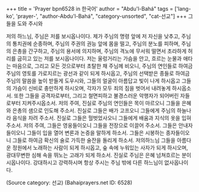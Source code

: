 +++
title = 'Prayer bpn6528 in 한국어'
author = "Abdu'l-Bahá"
tags = ['lang-ko', 'prayer-', "author-Abdu'l-Bahá", "category-unsorted", "cat-선교"]
+++
그들을 도와 주시와

저의 하느님, 주님은 저를 보시옵나이다. 제가 주님의 명령 앞에 저 자신을 낮추고, 주님의 통치권에 순종하며, 주님의 주권의 권능 앞에 몸을 떨고, 주님의 분노를 피하며, 주님의 은총을 간구하고, 주님의 용서에 의지하며, 주님의 격노에 무서워 떨면서 초라하게 허리를 굽히고 있는 저를 보시옵나이다. 저는 울렁거리는 가슴을 안고, 흐르는 눈물과 애타는 마음으로, 그리고 모든 것으로부터 초탈한 채 주님께 비오니, 주님의 연인들로 하여금 주님의 영토를 가로지르는 광선과 같이 되게 하시옵고, 주님의 선택받은 종들로 하여금 주님의 말씀을 높이 받들게 도우시와, 그들의 얼굴이 아름답고 빛이 나게 하시옵고 그들의 가슴이 신비로 충만하게 하시오며, 각자가 모두 죄의 짐을 벗어서 내려놓게 하시옵소서. 또한 그들을 공격자로부터, 그리고 철면피하고 불경스러운 악행자가 되어버린 자들로부터 지켜주시옵소서.
저의 주여, 진실로 주님의 연인들은 목이 마르오니 그들을 은혜와 은총의 샘으로 인도해 주소서. 진실로 그들은 배가 고프오니 그들에게 주님의 하늘나라 음식을 차려 주소서. 진실로 그들은 헐벗었사오니 그들에게 배움과 지식의 옷을 입혀주소서. 저의 주여, 그들은 영웅들이오니 그들을 전장으로 이끌어 주소서. 그들은 안내자들이오니 그들이 입을 열어 변론과 논증을 말하게 하소서. 그들은 시봉하는 종자들이오니 그들로 하여금 확신의 술로 가득한 술잔을 돌리게 하소서. 저의하느님 그들을 아름다운 정원에서 노래하는 사람이 되게 하시옵고, 숲 속에 누워있는 사자가 되게 하시오며, 광대무변한 심해 속을 뛰노는 고래가 되게 하소서.
진실로 주님은 은혜 넘쳐흐르는 분이시옵나이다. 강대하시고 강력하시며 항상 주시는 주님 밖에 다른 하느님이 없사옵나이다.

(Source category: 선교)
(Bahaiprayers.net ID: 6528)

